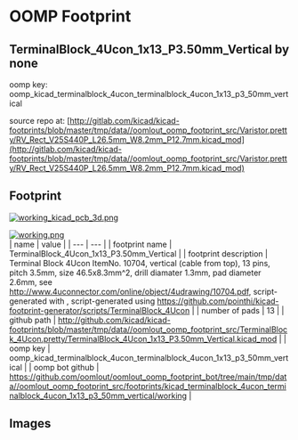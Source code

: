 # OOMP Footprint  
## TerminalBlock_4Ucon_1x13_P3.50mm_Vertical  by none  
  
oomp key: oomp_kicad_terminalblock_4ucon_terminalblock_4ucon_1x13_p3_50mm_vertical  
  
source repo at: [http://gitlab.com/kicad/kicad-footprints/blob/master/tmp/data//oomlout_oomp_footprint_src/Varistor.pretty/RV_Rect_V25S440P_L26.5mm_W8.2mm_P12.7mm.kicad_mod](http://gitlab.com/kicad/kicad-footprints/blob/master/tmp/data//oomlout_oomp_footprint_src/Varistor.pretty/RV_Rect_V25S440P_L26.5mm_W8.2mm_P12.7mm.kicad_mod)  
## Footprint  
  
[![working_kicad_pcb_3d.png](working_kicad_pcb_3d_600.png)](working_kicad_pcb_3d.png)  
  
[![working.png](working_600.png)](working.png)  
| name | value | 
| --- | --- | 
| footprint name | TerminalBlock_4Ucon_1x13_P3.50mm_Vertical | 
| footprint description | Terminal Block 4Ucon ItemNo. 10704, vertical (cable from top), 13 pins, pitch 3.5mm, size 46.5x8.3mm^2, drill diamater 1.3mm, pad diameter 2.6mm, see http://www.4uconnector.com/online/object/4udrawing/10704.pdf, script-generated with , script-generated using https://github.com/pointhi/kicad-footprint-generator/scripts/TerminalBlock_4Ucon | 
| number of pads | 13 | 
| github path | http://github.com/kicad/kicad-footprints/blob/master/tmp/data//oomlout_oomp_footprint_src/TerminalBlock_4Ucon.pretty/TerminalBlock_4Ucon_1x13_P3.50mm_Vertical.kicad_mod | 
| oomp key | oomp_kicad_terminalblock_4ucon_terminalblock_4ucon_1x13_p3_50mm_vertical | 
| oomp bot github | https://github.com/oomlout/oomlout_oomp_footprint_bot/tree/main/tmp/data//oomlout_oomp_footprint_src/footprints/kicad_terminalblock_4ucon_terminalblock_4ucon_1x13_p3_50mm_vertical/working | 
## Images  
